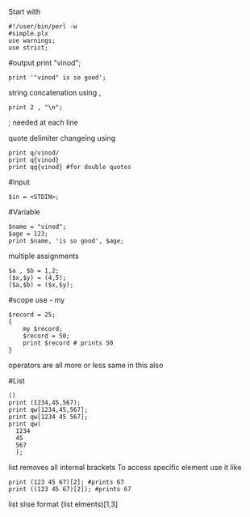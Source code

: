 Start with
```
#!/user/bin/perl -w
#simple.plx
use warnings;
use strict;

```

#output
print "vinod";
```
print '"vinod" is so good';
```
string concatenation using ,
```
print 2 , "\n";
```
; needed at each line

quote delimiter changeing using
```
print q/vinod/
print q{vinod}
print qq{vinod} #for double quotes
```
#input
```
$in = <STDIN>;
```
#Variable
```
$name = "vinod";
$age = 123;
print $name, 'is so good', $age;
```
multiple assignments
```
$a , $b = 1,2;
($x,$y) = (4,5);
($a,$b) = ($x,$y);
```

#scope
use  - my
```
$record = 25;
{
    my $record;
    $record = 50;
    print $record # prints 50
}
```
operators are all more or less same in this also

#List
```
()
print (1234,45,567);
print qw[1234,45,567];
print qw[1234 45 567];
print qw(
  1234
  45
  567
  );
```
list removes all internal brackets
To access specific element use it like
```
print (123 45 67)[2]; #prints 67
print ((123 45 67)[2]); #prints 67
```

list slise format
(list elments)[1,3]
